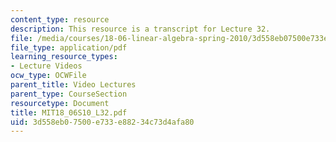 ```yaml
---
content_type: resource
description: This resource is a transcript for Lecture 32.
file: /media/courses/18-06-linear-algebra-spring-2010/3d558eb07500e733e88234c73d4afa80_MIT18_06S10_L32.pdf
file_type: application/pdf
learning_resource_types:
- Lecture Videos
ocw_type: OCWFile
parent_title: Video Lectures
parent_type: CourseSection
resourcetype: Document
title: MIT18_06S10_L32.pdf
uid: 3d558eb0-7500-e733-e882-34c73d4afa80
---
```

